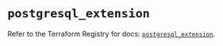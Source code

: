 # `postgresql_extension`

Refer to the Terraform Registry for docs: [`postgresql_extension`](https://registry.terraform.io/providers/cyrilgdn/postgresql/1.21.0/docs/resources/extension).
